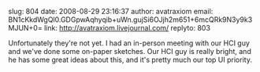 slug:    804
date:    2008-08-29 23:16:37
author:  avatraxiom
email:   BN1cKkdWgQl0.GDGpwAqhyqib+uWn.gujSi6OJjh2m651+6mcQRk9N3y9k3MJUN+0=
link:     http://avatraxiom.livejournal.com/
replyto: 803

Unfortunately they're not yet. I had an in-person meeting with our
HCI guy and we've done some on-paper sketches. Our HCI guy is really
bright, and he has some great ideas about this, and it's pretty much
our top UI priority.
